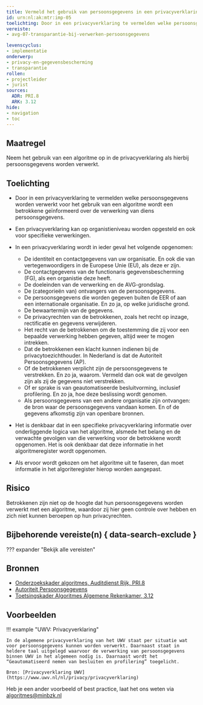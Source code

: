 ```yaml
---
title: Vermeld het gebruik van persoonsgegevens in een privacyverklaring
id: urn:nl:ak:mtr:imp-05
toelichting: Door in een privacyverklaring te vermelden welke persoonsgegevens worden verwerkt voor het gebruik van een algoritme, wordt een betrokkene geïnformeerd over de verwerking van diens persoonsgegevens.
vereiste:
- avg-07-transparantie-bij-verwerken-persoonsgegevens

levenscyclus:
- implementatie
onderwerp:
- privacy-en-gegevensbescherming
- transparantie
rollen:
- projectleider
- jurist
sources:
  ADR: PRI.8
  ARK: 3.12
hide:
- navigation
- toc
---
```


<!-- tags -->

## Maatregel

 Neem het gebruik van een algoritme op in de privacyverklaring als hierbij persoonsgegevens worden verwerkt.

## Toelichting

- Door in een privacyverklaring te vermelden welke persoonsgegevens worden verwerkt voor het gebruik van een algoritme wordt een betrokkene geïnformeerd over de verwerking van diens persoonsgegevens.
- Een privacyverklaring kan op organistieniveau worden opgesteld en ook voor specifieke verwerkingen.
- In een privacyverklaring wordt in ieder geval het volgende opgenomen:

  -  De identiteit en contactgegevens van uw organisatie. En ook die van vertegenwoordigers in de Europese Unie (EU), als deze er zijn.
  -  De contactgegevens van de functionaris gegevensbescherming (FG), als een organistie deze heeft.
  -  De doeleinden van de verwerking en de AVG-grondslag.
  -  De (categorieën van) ontvangers van de persoonsgegevens.
  -  De persoonsgegevens die worden gegeven buiten de EER of aan een internationale organisatie. En zo ja, op welke juridische grond.
  -  De bewaartermijn van de gegevens.
  -  De privacyrechten van de betrokkenen, zoals het recht op inzage, rectificatie en gegevens verwijderen.
  -  Het recht van de betrokkenen om de toestemming die zij voor een bepaalde verwerking hebben gegeven, altijd weer te mogen intrekken.
  -  Dat de betrokkenen een klacht kunnen indienen bij de privacytoezichthouder. In Nederland is dat de Autoriteit Persoonsgegevens (AP).
  -  Of de betrokkenen verplicht zijn de persoonsgegevens te verstrekken. En zo ja, waarom. Vermeld dan ook wat de gevolgen zijn als zij de gegevens niet verstrekken.
  -  Of er sprake is van geautomatiseerde besluitvorming, inclusief profilering. En zo ja, hoe deze beslissing wordt genomen.
  -  Als persoonsgegevens van een andere organisatie zijn ontvangen: de bron waar de persoonsgegevens vandaan komen. En of de gegevens afkomstig zijn van openbare bronnen.

- Het is denkbaar dat in een specifieke privacyverklaring informatie over onderliggende logica van het algoritme, alsmede het belang en de verwachte gevolgen van die verwerking voor de betrokkene wordt opgenomen. Het is ook denkbaar dat deze informatie in het algoritmeregister wordt opgenomen.
- Als ervoor wordt gekozen om het algoritme uit te faseren, dan moet informatie in het algoriteregister hierop worden aangepast.

## Risico
Betrokkenen zijn niet op de hoogte dat hun persoonsgegevens worden verwerkt met een algoritme, waardoor zij hier geen controle over hebben en zich niet kunnen beroepen op hun privacyrechten.

## Bijbehorende vereiste(n) { data-search-exclude }
??? expander "Bekijk alle vereisten"
    <!-- list_vereisten_on_maatregelen_page -->

## Bronnen
- [Onderzoekskader algoritmes, Auditdienst Rijk, PRI.8](https://minbzk.github.io/Algoritmekader/voldoen-aan-wetten-en-regels/hulpmiddelen/onderzoekskader-adr/)
- [Autoriteit Persoonsgegevens](https://www.autoriteitpersoonsgegevens.nl/themas/basis-avg/privacyrechten-avg/recht-op-informatie)
- [Toetsingskader Algoritmes Algemene Rekenkamer, 3.12](https://www.rekenkamer.nl/onderwerpen/algoritmes/documenten/publicaties/2024/05/15/het-toetsingskader-aan-de-slag)

## Voorbeelden

!!! example "UWV: Privacyverklaring"

	In de algemene privacyverklaring van het UWV staat per situatie wat voor persoonsgegevens kunnen worden verwerkt. Daarnaast staat in heldere taal uitgelegd waarvoor de verwerking van persoonsgegevens binnen UWV in het algemeen nodig is. Daarnaast wordt het “Geautomatiseerd nemen van besluiten en profilering” toegelicht.

	Bron: [Privacyverklaring UWV](https://www.uwv.nl/nl/privacy/privacyverklaring)

Heb je een ander voorbeeld of best practice, laat het ons weten via [algoritmes@minbzk.nl](mailto:algoritmes@minbzk.nl)
